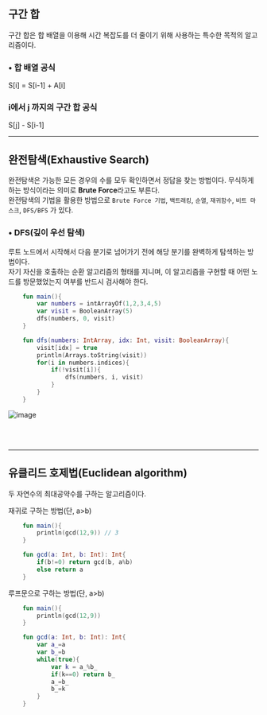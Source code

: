 ## 구간 합
구간 합은 합 배열을 이용해 시간 복잡도를 더 줄이기 위해 사용하는 특수한 목적의 알고리즘이다.

### • 합 배열 공식
S[i] = S[i-1] + A[i]

### i에서 j 까지의 구간 합 공식
S[j] - S[i-1]

---

## 완전탐색(Exhaustive Search)
완전탐색은 가능한 모든 경우의 수를 모두 확인하면서 정답을 찾는 방법이다. 무식하게 하는 방식이라는 의미로 **Brute Force**라고도 부른다.<br/>
완전탐색의 기법을 활용한 방법으로 `Brute Force 기법`, `백트래킹`, `순열`, `재귀함수`, `비트 마스크`, `DFS/BFS` 가 있다.

### • DFS(깊이 우선 탐색)
루트 노드에서 시작해서 다음 분기로 넘어가기 전에 해당 분기를 완벽하게 탐색하는 방법이다.<br/>
자기 자신을 호출하는 순환 알고리즘의 형태를 지니며, 이 알고리즘을 구현할 때 어떤 노드를 방문했었는지 여부를 반드시 검사해야 한다.

```kotlin
    fun main(){
        var numbers = intArrayOf(1,2,3,4,5)
        var visit = BooleanArray(5)
        dfs(numbers, 0, visit)
    }

    fun dfs(numbers: IntArray, idx: Int, visit: BooleanArray){
        visit[idx] = true
        println(Arrays.toString(visit))
        for(i in numbers.indices){
            if(!visit[i]){
                dfs(numbers, i, visit)  
            } 
        }
    }
```
![image](https://user-images.githubusercontent.com/52282493/158790054-7d6b9c4c-ea6f-4528-9343-99d451fb9b24.png)

<br/><br/>

---

## 유클리드 호제법(Euclidean algorithm)
두 자연수의 최대공약수를 구하는 알고리즘이다.

재귀로 구하는 방법(단, a>b)
```kotlin
    fun main(){
        println(gcd(12,9)) // 3
    }

    fun gcd(a: Int, b: Int): Int{
        if(b!=0) return gcd(b, a%b)
        else return a
    }
```

루프문으로 구하는 방법(단, a>b)
```kotlin
    fun main(){
        println(gcd(12,9))
    }

    fun gcd(a: Int, b: Int): Int{
        var a_=a
        var b_=b
        while(true){
            var k = a_%b_
            if(k==0) return b_
            a_=b_
            b_=k
        }
    } 
```
